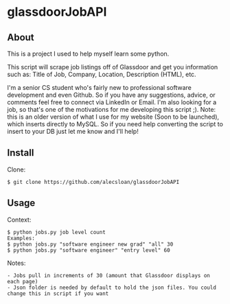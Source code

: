 glassdoorJobAPI
===============

## About
This is a project I used to help myself learn some python.
    
This script will scrape job listings off of Glassdoor and get you information such as: Title of Job, Company, Location, Description (HTML), etc.

I'm a senior CS student who's fairly new to professional software development and even Github. So if you have any suggestions, advice, or comments feel free to connect via LinkedIn or Email.
I'm also looking for a job, so that's one of the motivations for me developing this script ;). Note: this is an older version of what I use for my website (Soon to be launched), which inserts directly to MySQL. So if you need help converting the script to insert to your DB just let me know and I'll help!
## Install
Clone:

    $ git clone https://github.com/alecsloan/glassdoorJobAPI 
## Usage
Context:
    
    $ python jobs.py job level count
    Examples:
    $ python jobs.py "software engineer new grad" "all" 30
    $ python jobs.py "software engineer" "entry level" 60
    
Notes:

    - Jobs pull in increments of 30 (amount that Glassdoor displays on each page)
    - Json folder is needed by default to hold the json files. You could change this in script if you want
